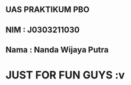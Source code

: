 ## UAS PRAKTIKUM PBO
## NIM : J0303211030
## Nama : Nanda Wijaya Putra

<h1>JUST FOR FUN GUYS :v</h1>
